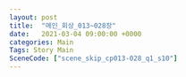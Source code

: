 ```yaml
---
layout: post
title:  "메인_회상_013~028장"
date:   2021-03-04 09:00:00 +0000
categories: Main
Tags: Story Main
SceneCode: ["scene_skip_cp013-028_q1_s10"]
---
```

